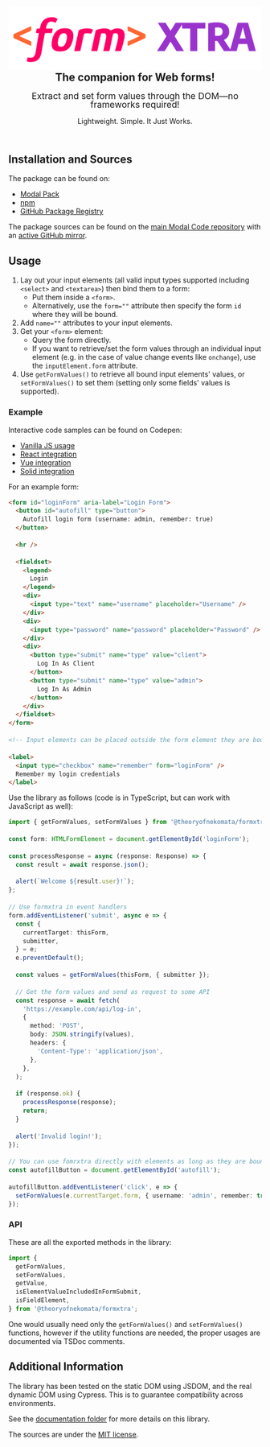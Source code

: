 <header align="center" style="text-align: center !important; line-height: 1 !important; border: 0 !important;">
  <h1 style="margin: 0 !important;">
    <img src="https://raw.githubusercontent.com/TheoryOfNekomata/formxtra/master/docs/assets/formxtra.svg" alt="formxtra"/>
  </h1>
  <h2 style="margin: 0 !important;">
    The companion for Web forms!
  </h2>
  <p style="font-size: 125% !important">
    Extract and set form values through the DOM&mdash;no frameworks required!
  </p>
  <p>
    Lightweight. Simple. It Just Works.
  </p>
</header>

## Installation and Sources

The package can be found on:

- [Modal Pack](https://js.pack.modal.sh)
- [npm](https://npmjs.com/package/@theoryofnekomata/formxtra)
- [GitHub Package Registry](https://github.com/TheoryOfNekomata/formxtra/packages/793279)

The package sources can be found on the [main Modal Code repository](https://code.modal.sh/TheoryOfNekomata/formxtra)
with an [active GitHub mirror](https://github.com/TheoryOfNekomata/formxtra).

## Usage

1. Lay out your input elements (all valid input types supported including `<select>` and `<textarea>`) then bind them
   to a form:
   * Put them inside a `<form>`.
   * Alternatively, use the `form=""` attribute then specify the form `id` where they will be bound.
2. Add `name=""` attributes to your input elements.
3. Get your `<form>` element:
   * Query the form directly.
   * If you want to retrieve/set the form values through an individual input element (e.g. in the case of value change
     events like `onchange`), use the `inputElement.form` attribute.
4. Use `getFormValues()` to retrieve all bound input elements' values, or `setFormValues()` to set them (setting only
   some fields' values is supported).

### Example

Interactive code samples can be found on Codepen:

* [Vanilla JS usage](https://codepen.io/theoryofnekomata/pen/xxajmvJ)
* [React integration](https://codepen.io/theoryofnekomata/pen/RwYyvZN)
* [Vue integration](https://codepen.io/theoryofnekomata/pen/gOdzqzM)
* [Solid integration](https://codepen.io/theoryofnekomata/pen/QWVrYem)

For an example form:

```html
<form id="loginForm" aria-label="Login Form">
  <button id="autofill" type="button">
    Autofill login form (username: admin, remember: true)
  </button>
  
  <hr />
  
  <fieldset>
    <legend>
      Login
    </legend>
    <div>
      <input type="text" name="username" placeholder="Username" />
    </div>
    <div>
      <input type="password" name="password" placeholder="Password" />
    </div>
    <div>
      <button type="submit" name="type" value="client">
        Log In As Client
      </button>
      <button type="submit" name="type" value="admin">
        Log In As Admin
      </button>
    </div>
  </fieldset>
</form>

<!-- Input elements can be placed outside the form element they are bound to. -->

<label>
  <input type="checkbox" name="remember" form="loginForm" />
  Remember my login credentials
</label>
```

Use the library as follows (code is in TypeScript, but can work with JavaScript as well):

```typescript
import { getFormValues, setFormValues } from '@theoryofnekomata/formxtra';

const form: HTMLFormElement = document.getElementById('loginForm');

const processResponse = async (response: Response) => {
  const result = await response.json();

  alert(`Welcome ${result.user}!`);
};

// Use formxtra in event handlers
form.addEventListener('submit', async e => {
  const {
    currentTarget: thisForm,
    submitter,
  } = e;
  e.preventDefault();

  const values = getFormValues(thisForm, { submitter });

  // Get the form values and send as request to some API
  const response = await fetch(
    'https://example.com/api/log-in',
    {
      method: 'POST',
      body: JSON.stringify(values),
      headers: {
        'Content-Type': 'application/json',
      },
    },
  );

  if (response.ok) {
    processResponse(response);
    return;
  }
  
  alert('Invalid login!');
});

// You can use fomrxtra directly with elements as long as they are bound to a form.
const autofillButton = document.getElementById('autofill');

autofillButton.addEventListener('click', e => {
  setFormValues(e.currentTarget.form, { username: 'admin', remember: true });
});
```

### API

These are all the exported methods in the library:

```typescript
import {
  getFormValues,
  setFormValues,
  getValue,
  isElementValueIncludedInFormSubmit,
  isFieldElement,
} from '@theoryofnekomata/formxtra';
```

One would usually need only the `getFormValues()` and `setFormValues()` functions, however if the utility functions are
needed, the proper usages are documented via TSDoc comments.

## Additional Information

The library has been tested on the static DOM using JSDOM, and the real dynamic DOM using Cypress. This is to guarantee
compatibility across environments.

See the [documentation folder](./docs) for more details on this library.

The sources are under the [MIT license](./LICENSE).
